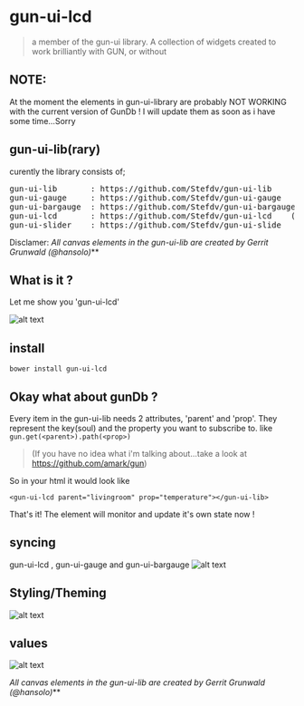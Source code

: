 gun-ui-lcd
==========
> a member of the gun-ui library.
> A collection of widgets created to work brilliantly with GUN, or without

## NOTE:
At the moment the elements in gun-ui-library are probably NOT WORKING with the current version of GunDb !
I will update them as soon as i have some time...Sorry

## gun-ui-lib(rary)
curently the library consists of;
<pre>
gun-ui-lib       : https://github.com/Stefdv/gun-ui-lib                                 CORE
gun-ui-gauge     : https://github.com/Stefdv/gun-ui-gauge                               DATA-VIZ   
gun-ui-bargauge  : https://github.com/Stefdv/gun-ui-bargauge                            DATA-VIZ   
gun-ui-lcd       : https://github.com/Stefdv/gun-ui-lcd    ( you`re already here )      DATA-VIZ   
gun-ui-slider    : https://github.com/Stefdv/gun-ui-slide                               INPUT / DATA-VIZ
</pre>
Disclamer:
_All canvas elements in the gun-ui-lib are created by Gerrit Grunwald (@hansolo)_**

## What is it ?
Let me show you 
'gun-ui-lcd'

![alt text](https://cloud.githubusercontent.com/assets/890650/19285672/2d0dbfb0-8ffb-11e6-8b56-ef9025ce5045.jpg)
## install 
```
bower install gun-ui-lcd
```
## Okay what about gunDb ?
Every item in the gun-ui-lib needs 2 attributes, 'parent'  and 'prop'. They represent the key(soul) and the property you want to subscribe to.
like `gun.get(<parent>).path(<prop>)` 
> (If you have no idea what i'm talking about...take a look at 
> https://github.com/amark/gun)

So in your html it would look like 
```
<gun-ui-lcd parent="livingroom" prop="temperature"></gun-ui-lib>
```
That's it!  The element will monitor and update it's own state now !

## syncing 
gun-ui-lcd , gun-ui-gauge and gun-ui-bargauge
![alt text](https://cloud.githubusercontent.com/assets/890650/19337265/e26abdcc-9113-11e6-9fea-e5d8a66bff31.gif)

## Styling/Theming
![alt text](https://cloud.githubusercontent.com/assets/890650/19287504/3ffbd312-9002-11e6-826d-aa547f37bef6.png)

## values
![alt text](https://cloud.githubusercontent.com/assets/890650/19287458/192c4726-9002-11e6-84b7-a58985a2688e.png)

_All canvas elements in the gun-ui-lib are created by Gerrit Grunwald (@hansolo)_**
